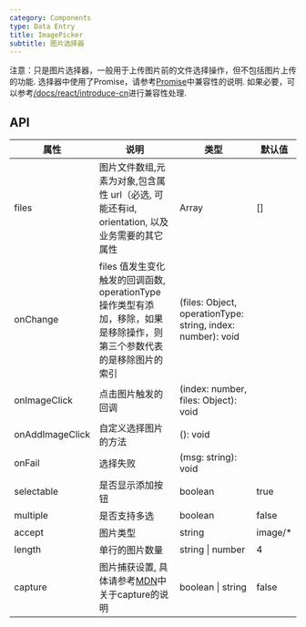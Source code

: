 ```yaml
---
category: Components
type: Data Entry
title: ImagePicker
subtitle: 图片选择器
---
```


注意：只是图片选择器，一般用于上传图片前的文件选择操作，但不包括图片上传的功能. 选择器中使用了Promise，请参考[Promise](https://developer.mozilla.org/zh-CN/docs/Web/JavaScript/Reference/Global_Objects/Promise)中兼容性的说明. 如果必要，可以参考[/docs/react/introduce-cn](/docs/react/introduce-cn)进行兼容性处理.

## API

属性 | 说明 | 类型 | 默认值
----|-----|------|------
| files    | 图片文件数组,元素为对象,包含属性 url（必选, 可能还有id, orientation, 以及业务需要的其它属性     | Array  | []  |
| onChange    | files 值发生变化触发的回调函数, operationType 操作类型有添加，移除，如果是移除操作，则第三个参数代表的是移除图片的索引  | (files: Object, operationType: string, index: number): void |   |
| onImageClick    | 点击图片触发的回调  | (index: number, files: Object): void |   |
| onAddImageClick  | 自定义选择图片的方法  | (): void |   |
| onFail | 选择失败  | (msg: string): void |   |
| selectable | 是否显示添加按钮  | boolean |  true |
| multiple | 是否支持多选  | boolean |  false |
| accept | 图片类型  | string |  image/* |
| length | 单行的图片数量  | string \| number | 4 |
| capture | 图片捕获设置, 具体请参考[MDN](https://developer.mozilla.org/zh-CN/docs/Web/HTML/Element/Input)中关于capture的说明 | boolean \| string | false |